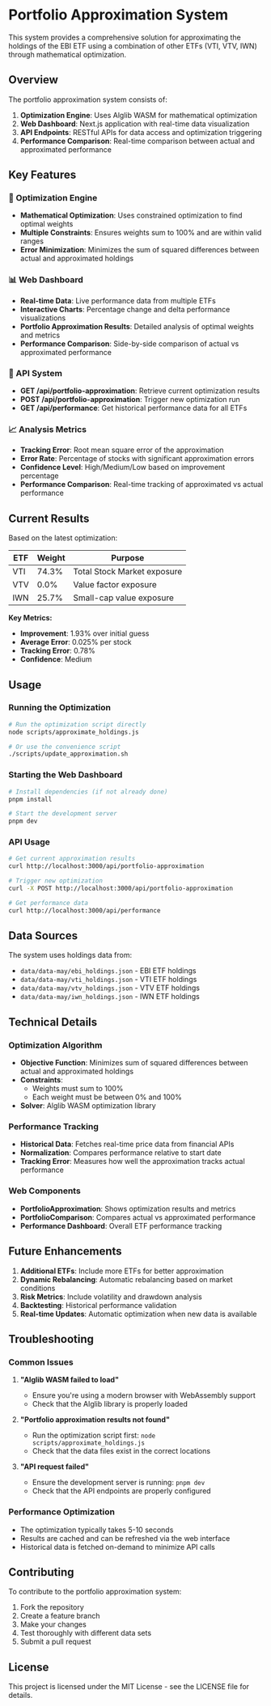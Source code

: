 # Portfolio Approximation System

This system provides a comprehensive solution for approximating the holdings of the EBI ETF using a combination of other ETFs (VTI, VTV, IWN) through mathematical optimization.

## Overview

The portfolio approximation system consists of:

1. **Optimization Engine**: Uses Alglib WASM for mathematical optimization
2. **Web Dashboard**: Next.js application with real-time data visualization
3. **API Endpoints**: RESTful APIs for data access and optimization triggering
4. **Performance Comparison**: Real-time comparison between actual and approximated performance

## Key Features

### 🔧 Optimization Engine

- **Mathematical Optimization**: Uses constrained optimization to find optimal weights
- **Multiple Constraints**: Ensures weights sum to 100% and are within valid ranges
- **Error Minimization**: Minimizes the sum of squared differences between actual and approximated holdings

### 📊 Web Dashboard

- **Real-time Data**: Live performance data from multiple ETFs
- **Interactive Charts**: Percentage change and delta performance visualizations
- **Portfolio Approximation Results**: Detailed analysis of optimal weights and metrics
- **Performance Comparison**: Side-by-side comparison of actual vs approximated performance

### 🔄 API System

- **GET /api/portfolio-approximation**: Retrieve current optimization results
- **POST /api/portfolio-approximation**: Trigger new optimization run
- **GET /api/performance**: Get historical performance data for all ETFs

### 📈 Analysis Metrics

- **Tracking Error**: Root mean square error of the approximation
- **Error Rate**: Percentage of stocks with significant approximation errors
- **Confidence Level**: High/Medium/Low based on improvement percentage
- **Performance Comparison**: Real-time tracking of approximated vs actual performance

## Current Results

Based on the latest optimization:

| ETF | Weight | Purpose                     |
| --- | ------ | --------------------------- |
| VTI | 74.3%  | Total Stock Market exposure |
| VTV | 0.0%   | Value factor exposure       |
| IWN | 25.7%  | Small-cap value exposure    |

**Key Metrics:**

- **Improvement**: 1.93% over initial guess
- **Average Error**: 0.025% per stock
- **Tracking Error**: 0.78%
- **Confidence**: Medium

## Usage

### Running the Optimization

```bash
# Run the optimization script directly
node scripts/approximate_holdings.js

# Or use the convenience script
./scripts/update_approximation.sh
```

### Starting the Web Dashboard

```bash
# Install dependencies (if not already done)
pnpm install

# Start the development server
pnpm dev
```

### API Usage

```bash
# Get current approximation results
curl http://localhost:3000/api/portfolio-approximation

# Trigger new optimization
curl -X POST http://localhost:3000/api/portfolio-approximation

# Get performance data
curl http://localhost:3000/api/performance
```

## Data Sources

The system uses holdings data from:

- `data/data-may/ebi_holdings.json` - EBI ETF holdings
- `data/data-may/vti_holdings.json` - VTI ETF holdings
- `data/data-may/vtv_holdings.json` - VTV ETF holdings
- `data/data-may/iwn_holdings.json` - IWN ETF holdings

## Technical Details

### Optimization Algorithm

- **Objective Function**: Minimizes sum of squared differences between actual and approximated holdings
- **Constraints**:
  - Weights must sum to 100%
  - Each weight must be between 0% and 100%
- **Solver**: Alglib WASM optimization library

### Performance Tracking

- **Historical Data**: Fetches real-time price data from financial APIs
- **Normalization**: Compares performance relative to start date
- **Tracking Error**: Measures how well the approximation tracks actual performance

### Web Components

- **PortfolioApproximation**: Shows optimization results and metrics
- **PortfolioComparison**: Compares actual vs approximated performance
- **Performance Dashboard**: Overall ETF performance tracking

## Future Enhancements

1. **Additional ETFs**: Include more ETFs for better approximation
2. **Dynamic Rebalancing**: Automatic rebalancing based on market conditions
3. **Risk Metrics**: Include volatility and drawdown analysis
4. **Backtesting**: Historical performance validation
5. **Real-time Updates**: Automatic optimization when new data is available

## Troubleshooting

### Common Issues

1. **"Alglib WASM failed to load"**

   - Ensure you're using a modern browser with WebAssembly support
   - Check that the Alglib library is properly loaded

2. **"Portfolio approximation results not found"**

   - Run the optimization script first: `node scripts/approximate_holdings.js`
   - Check that the data files exist in the correct locations

3. **"API request failed"**
   - Ensure the development server is running: `pnpm dev`
   - Check that the API endpoints are properly configured

### Performance Optimization

- The optimization typically takes 5-10 seconds
- Results are cached and can be refreshed via the web interface
- Historical data is fetched on-demand to minimize API calls

## Contributing

To contribute to the portfolio approximation system:

1. Fork the repository
2. Create a feature branch
3. Make your changes
4. Test thoroughly with different data sets
5. Submit a pull request

## License

This project is licensed under the MIT License - see the LICENSE file for details.
